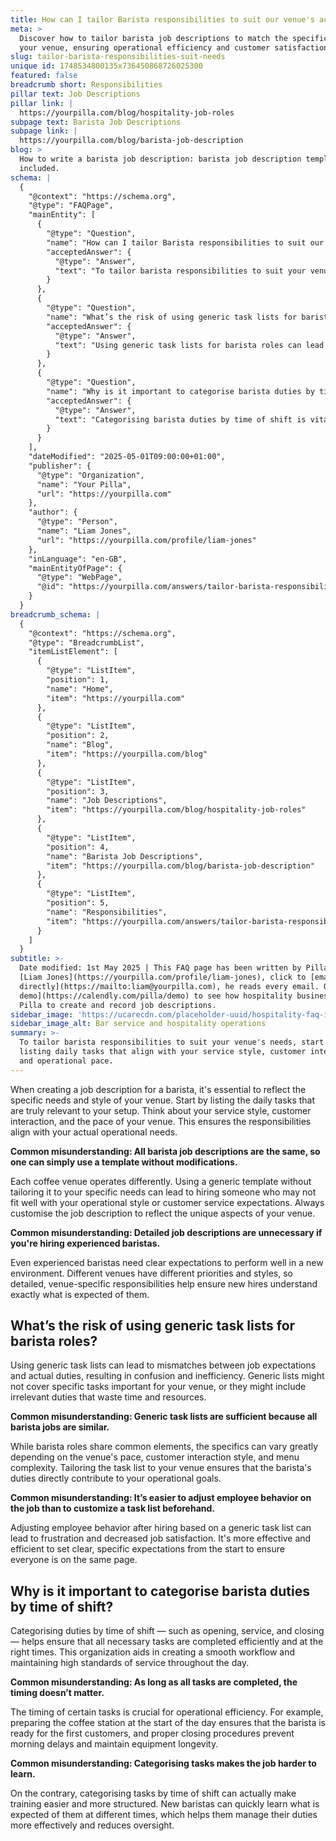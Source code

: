 ```yaml
---
title: How can I tailor Barista responsibilities to suit our venue's actual needs?
meta: >
  Discover how to tailor barista job descriptions to match the specific needs of
  your venue, ensuring operational efficiency and customer satisfaction.
slug: tailor-barista-responsibilities-suit-needs
unique id: 1748534800135x736450868726025300
featured: false
breadcrumb short: Responsibilities
pillar text: Job Descriptions
pillar link: |
  https://yourpilla.com/blog/hospitality-job-roles
subpage text: Barista Job Descriptions
subpage link: |
  https://yourpilla.com/blog/barista-job-description
blog: >
  How to write a barista job description: barista job description template
  included.
schema: |
  {
    "@context": "https://schema.org",
    "@type": "FAQPage",
    "mainEntity": [
      {
        "@type": "Question",
        "name": "How can I tailor Barista responsibilities to suit our venue's actual needs?",
        "acceptedAnswer": {
          "@type": "Answer",
          "text": "To tailor barista responsibilities to suit your venue's needs, start by listing daily tasks that align with your service style, customer interaction, and operational pace. Customise the job description to match the unique characteristics of your venue, ensuring that it reflects actual requirements and expectations. This approach prevents hiring mismatches and ensures that baristas are well-informed of their specific roles."
        }
      },
      {
        "@type": "Question",
        "name": "What’s the risk of using generic task lists for barista roles?",
        "acceptedAnswer": {
          "@type": "Answer",
          "text": "Using generic task lists for barista roles can lead to a disconnect between job expectations and actual duties, causing confusion and inefficiency. These lists may omit important tasks specific to your venue or include irrelevant duties. Tailoring the task list to the specific needs of your venue ensures that the duties of a barista directly support your operational goals and avoid unnecessary complications."
        }
      },
      {
        "@type": "Question",
        "name": "Why is it important to categorise barista duties by time of shift?",
        "acceptedAnswer": {
          "@type": "Answer",
          "text": "Categorising barista duties by time of shift is vital for ensuring that all tasks are completed efficiently at the correct times, which aids in maintaining high standards of service. This structured approach helps in developing a smooth workflow, prepares staff for peak times, and ensures that equipment is managed properly, enhancing both operational efficiency and employee clarity."
        }
      }
    ],
    "dateModified": "2025-05-01T09:00:00+01:00",
    "publisher": {
      "@type": "Organization",
      "name": "Your Pilla",
      "url": "https://yourpilla.com"
    },
    "author": {
      "@type": "Person",
      "name": "Liam Jones",
      "url": "https://yourpilla.com/profile/liam-jones"
    },
    "inLanguage": "en-GB",
    "mainEntityOfPage": {
      "@type": "WebPage",
      "@id": "https://yourpilla.com/answers/tailor-barista-responsibilities-suit-needs"
    }
  }
breadcrumb_schema: |
  {
    "@context": "https://schema.org",
    "@type": "BreadcrumbList",
    "itemListElement": [
      {
        "@type": "ListItem",
        "position": 1,
        "name": "Home",
        "item": "https://yourpilla.com"
      },
      {
        "@type": "ListItem",
        "position": 2,
        "name": "Blog",
        "item": "https://yourpilla.com/blog"
      },
      {
        "@type": "ListItem",
        "position": 3,
        "name": "Job Descriptions",
        "item": "https://yourpilla.com/blog/hospitality-job-roles"
      },
      {
        "@type": "ListItem",
        "position": 4,
        "name": "Barista Job Descriptions",
        "item": "https://yourpilla.com/blog/barista-job-description"
      },
      {
        "@type": "ListItem",
        "position": 5,
        "name": "Responsibilities",
        "item": "https://yourpilla.com/answers/tailor-barista-responsibilities-suit-needs"
      }
    ]
  }
subtitle: >-
  Date modified: 1st May 2025 | This FAQ page has been written by Pilla Founder,
  [Liam Jones](https://yourpilla.com/profile/liam-jones), click to [email Liam
  directly](https://mailto:liam@yourpilla.com), he reads every email. Or [book a
  demo](https://calendly.com/pilla/demo) to see how hospitality businesses use
  Pilla to create and record job descriptions.
sidebar_image: 'https://ucarecdn.com/placeholder-uuid/hospitality-faq-image.jpg'
sidebar_image_alt: Bar service and hospitality operations
summary: >-
  To tailor barista responsibilities to suit your venue's needs, start by
  listing daily tasks that align with your service style, customer interaction,
  and operational pace.
---
```

When creating a job description for a barista, it's essential to reflect the specific needs and style of your venue. Start by listing the daily tasks that are truly relevant to your setup. Think about your service style, customer interaction, and the pace of your venue. This ensures the responsibilities align with your actual operational needs.

**Common misunderstanding: All barista job descriptions are the same, so one can simply use a template without modifications.**

Each coffee venue operates differently. Using a generic template without tailoring it to your specific needs can lead to hiring someone who may not fit well with your operational style or customer service expectations. Always customise the job description to reflect the unique aspects of your venue.

**Common misunderstanding: Detailed job descriptions are unnecessary if you're hiring experienced baristas.**

Even experienced baristas need clear expectations to perform well in a new environment. Different venues have different priorities and styles, so detailed, venue-specific responsibilities help ensure new hires understand exactly what is expected of them.

## What’s the risk of using generic task lists for barista roles?

Using generic task lists can lead to mismatches between job expectations and actual duties, resulting in confusion and inefficiency. Generic lists might not cover specific tasks important for your venue, or they might include irrelevant duties that waste time and resources.

**Common misunderstanding: Generic task lists are sufficient because all barista jobs are similar.**

While barista roles share common elements, the specifics can vary greatly depending on the venue's pace, customer interaction style, and menu complexity. Tailoring the task list to your venue ensures that the barista's duties directly contribute to your operational goals.

**Common misunderstanding: It’s easier to adjust employee behavior on the job than to customize a task list beforehand.**

Adjusting employee behavior after hiring based on a generic task list can lead to frustration and decreased job satisfaction. It's more effective and efficient to set clear, specific expectations from the start to ensure everyone is on the same page.

## Why is it important to categorise barista duties by time of shift?

Categorising duties by time of shift — such as opening, service, and closing — helps ensure that all necessary tasks are completed efficiently and at the right times. This organization aids in creating a smooth workflow and maintaining high standards of service throughout the day.

**Common misunderstanding: As long as all tasks are completed, the timing doesn’t matter.**

The timing of certain tasks is crucial for operational efficiency. For example, preparing the coffee station at the start of the day ensures that the barista is ready for the first customers, and proper closing procedures prevent morning delays and maintain equipment longevity.

**Common misunderstanding: Categorising tasks makes the job harder to learn.**

On the contrary, categorising tasks by time of shift can actually make training easier and more structured. New baristas can quickly learn what is expected of them at different times, which helps them manage their duties more effectively and reduces oversight.
